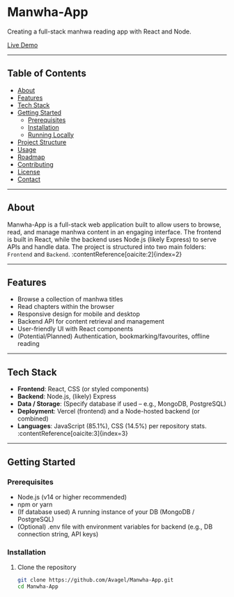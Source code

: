 
# Manwha-App

Creating a full-stack manhwa reading app with React and Node.

[Live Demo](https://manwha-app.vercel.app)  

---

## Table of Contents

- [About](#about)  
- [Features](#features)  
- [Tech Stack](#tech-stack)  
- [Getting Started](#getting-started)  
  - [Prerequisites](#prerequisites)  
  - [Installation](#installation)  
  - [Running Locally](#running-locally)  
- [Project Structure](#project-structure)  
- [Usage](#usage)  
- [Roadmap](#roadmap)  
- [Contributing](#contributing)  
- [License](#license)  
- [Contact](#contact)  

---

## About

Manwha-App is a full-stack web application built to allow users to browse, read, and manage manhwa content in an engaging interface. The frontend is built in React, while the backend uses Node.js (likely Express) to serve APIs and handle data. The project is structured into two main folders: `Frontend` and `Backend`. :contentReference[oaicite:2]{index=2}

---

## Features

- Browse a collection of manhwa titles  
- Read chapters within the browser  
- Responsive design for mobile and desktop  
- Backend API for content retrieval and management  
- User-friendly UI with React components  
- (Potential/Planned) Authentication, bookmarking/favourites, offline reading  

---

## Tech Stack

- **Frontend**: React, CSS (or styled components)  
- **Backend**: Node.js, (likely) Express  
- **Data / Storage**: (Specify database if used – e.g., MongoDB, PostgreSQL)  
- **Deployment**: Vercel (frontend) and a Node-hosted backend (or combined)  
- **Languages**: JavaScript (85.1%), CSS (14.5%) per repository stats. :contentReference[oaicite:3]{index=3}

---

## Getting Started

### Prerequisites

- Node.js (v14 or higher recommended)  
- npm or yarn  
- (If database used) A running instance of your DB (MongoDB / PostgreSQL)  
- (Optional) .env file with environment variables for backend (e.g., DB connection string, API keys)  

### Installation

1. Clone the repository  
   ```bash
   git clone https://github.com/Avagel/Manwha-App.git
   cd Manwha-App
